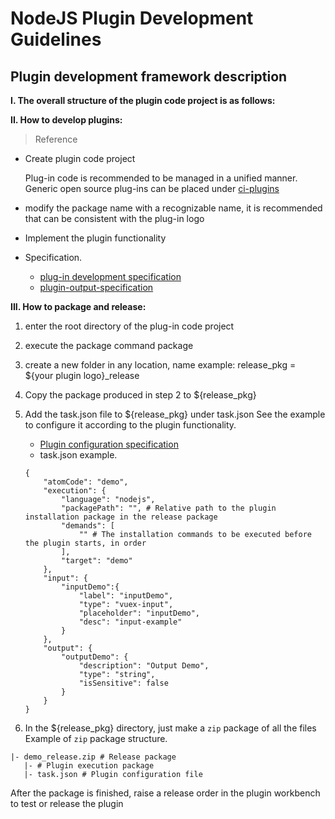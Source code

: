 # NodeJS Plugin Development Guidelines

## Plugin development framework description

**I. The overall structure of the plugin code project is as follows:**

**II. How to develop plugins:**

> Reference

* Create plugin code project

  Plug-in code is recommended to be managed in a unified manner. Generic open source plug-ins can be placed under [ci-plugins](https://github.com/ci-plugins)

* modify the package name with a recognizable name, it is recommended that can be consistent with the plug-in logo
* Implement the plugin functionality
* Specification.
  * [plug-in development specification](../plugin-specification.md)
  * [plugin-output-specification](../plugin-output.md)

**III. How to package and release:**

1. enter the root directory of the plug-in code project
2. execute the package command package
3. create a new folder in any location, name example: release\_pkg = ${your plugin logo}\_release
4. Copy the package produced in step 2 to ${release\_pkg}
5. Add the task.json file to ${release\_pkg} under task.json See the example to configure it according to the plugin functionality.

   * [Plugin configuration specification](../plugin-config.md)
   * task.json example.

   ```text
   {
       "atomCode": "demo",
       "execution": {
           "language": "nodejs",
           "packagePath": "", # Relative path to the plugin installation package in the release package
           "demands": [
               "" # The installation commands to be executed before the plugin starts, in order
           ],
           "target": "demo"
       },
       "input": {
           "inputDemo":{
               "label": "inputDemo",  
               "type": "vuex-input",
               "placeholder": "inputDemo",
               "desc": "input-example"
           }
       },
       "output": {
           "outputDemo": {
               "description": "Output Demo",
               "type": "string",
               "isSensitive": false
           }
       }
   }
6. In the ${release\_pkg} directory, just make a `zip` package of all the files
Example of `zip` package structure.

```text
|- demo_release.zip # Release package
   |- # Plugin execution package
   |- task.json # Plugin configuration file
```

After the package is finished, raise a release order in the plugin workbench to test or release the plugin

